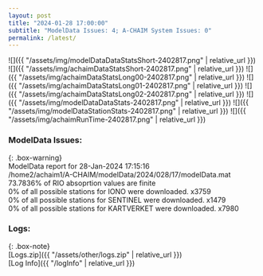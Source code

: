 ```yaml
---
layout: post
title: "2024-01-28 17:00:00"
subtitle: "ModelData Issues: 4; A-CHAIM System Issues: 0"
permalink: /latest/
---
```


![]({{ "/assets/img/modelDataDataStatsShort-2402817.png" | relative_url }})
![]({{ "/assets/img/achaimDataStatsShort-2402817.png" | relative_url }})
![]({{ "/assets/img/achaimDataStatsLong00-2402817.png" | relative_url }})
![]({{ "/assets/img/achaimDataStatsLong01-2402817.png" | relative_url }})
![]({{ "/assets/img/achaimDataStatsLong02-2402817.png" | relative_url }})
![]({{ "/assets/img/modelDataDataStats-2402817.png" | relative_url }})
![]({{ "/assets/img/modelDataStationStats-2402817.png" | relative_url }})
![]({{ "/assets/img/achaimRunTime-2402817.png" | relative_url }})


### ModelData Issues:  
  
{: .box-warning}  
 ModelData report for 28-Jan-2024 17:15:16   
 /home2/achaim1/A-CHAIM/modelData/2024/028/17/modelData.mat   
 73.7836% of RIO absoprtion values are finite   
 0% of all possible stations for IONO were downloaded. x3759   
 0% of all possible stations for SENTINEL were downloaded. x1479   
 0% of all possible stations for KARTVERKET were downloaded. x7980   
  


### Logs:  
  
{: .box-note}  
[Logs.zip]({{ "/assets/other/logs.zip" | relative_url }})  
[Log Info]({{ "/logInfo" | relative_url }})  
